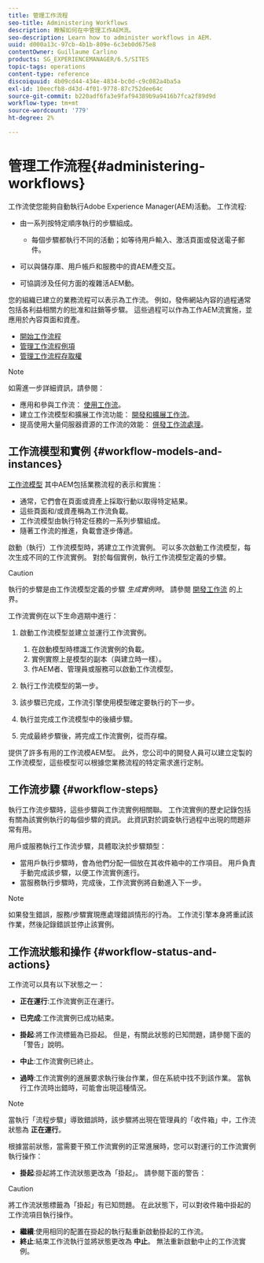 ```yaml
---
title: 管理工作流程
seo-title: Administering Workflows
description: 瞭解如何在中管理工作AEM流。
seo-description: Learn how to administer workflows in AEM.
uuid: d000a13c-97cb-4b1b-809e-6c3eb0d675e8
contentOwner: Guillaume Carlino
products: SG_EXPERIENCEMANAGER/6.5/SITES
topic-tags: operations
content-type: reference
discoiquuid: 4b09cd44-434e-4834-bc0d-c9c082a4ba5a
exl-id: 10eecfb8-d43d-4f01-9778-87c752dee64c
source-git-commit: b220adf6fa3e9faf94389b9a9416b7fca2f89d9d
workflow-type: tm+mt
source-wordcount: '779'
ht-degree: 2%

---
```


# 管理工作流程{#administering-workflows}

工作流使您能夠自動執行Adobe Experience Manager(AEM)活動。 工作流程:

* 由一系列按特定順序執行的步驟組成。

   * 每個步驟都執行不同的活動；如等待用戶輸入、激活頁面或發送電子郵件。

* 可以與儲存庫、用戶帳戶和服務中的資AEM產交互。
* 可協調涉及任何方面的複雜活AEM動。

您的組織已建立的業務流程可以表示為工作流。 例如，發佈網站內容的過程通常包括各利益相關方的批准和註銷等步驟。 這些過程可以作為工作AEM流實施，並應用於內容頁面和資產。

* [開始工作流程](/help/sites-administering/workflows-starting.md)
* [管理工作流程例項](/help/sites-administering/workflows-administering.md)
* [管理工作流程存取權](/help/sites-administering/workflows-managing.md)

>[!NOTE]
>
>如需進一步詳細資訊，請參閱：
>
>* 應用和參與工作流： [使用工作流](/help/sites-authoring/workflows.md)。
>* 建立工作流模型和擴展工作流功能： [開發和擴展工作流](/help/sites-developing/workflows.md)。
>* 提高使用大量伺服器資源的工作流的效能： [併發工作流處理](/help/sites-deploying/configuring-performance.md#concurrent-workflow-processing)。
>


## 工作流模型和實例 {#workflow-models-and-instances}

[工作流模型](/help/sites-developing/workflows.md#model) 其中AEM包括業務流程的表示和實施：

* 通常，它們會在頁面或資產上採取行動以取得特定結果。
* 這些頁面和/或資產稱為工作流負載。
* 工作流模型由執行特定任務的一系列步驟組成。
* 隨著工作流的推進，負載會逐步傳遞。

啟動（執行）工作流模型時，將建立工作流實例。 可以多次啟動工作流模型，每次生成不同的工作流實例。 對於每個實例，執行工作流模型定義的步驟。

>[!CAUTION]
>
>執行的步驟是由工作流模型定義的步驟 *生成實例時*。 請參閱 [開發工作流](/help/sites-developing/workflows.md#model) 的上界。

工作流實例在以下生命週期中進行：

1. 啟動工作流模型並建立並運行工作流實例。

   1. 在啟動模型時標識工作流實例的負載。
   1. 實例實際上是模型的副本（與建立時一樣）。
   1. 作AEM者、管理員或服務可以啟動工作流模型。

1. 執行工作流模型的第一步。
1. 該步驟已完成，工作流引擎使用模型確定要執行的下一步。
1. 執行並完成工作流模型中的後續步驟。
1. 完成最終步驟後，將完成工作流實例，從而存檔。

提供了許多有用的工作流模AEM型。 此外，您公司中的開發人員可以建立定製的工作流模型，這些模型可以根據您業務流程的特定需求進行定制。

## 工作流步驟 {#workflow-steps}

執行工作流步驟時，這些步驟與工作流實例相關聯。 工作流實例的歷史記錄包括有關為該實例執行的每個步驟的資訊。 此資訊對於調查執行過程中出現的問題非常有用。

用戶或服務執行工作流步驟，具體取決於步驟類型：

* 當用戶執行步驟時，會為他們分配一個放在其收件箱中的工作項目。 用戶負責手動完成該步驟，以便工作流實例進行。
* 當服務執行步驟時，完成後，工作流實例將自動進入下一步。

>[!NOTE]
>
>如果發生錯誤，服務/步驟實現應處理錯誤情形的行為。 工作流引擎本身將重試該作業，然後記錄錯誤並停止該實例。

## 工作流狀態和操作 {#workflow-status-and-actions}

工作流可以具有以下狀態之一：

* **正在運行**:工作流實例正在運行。
* **已完成**:工作流實例已成功結束。

* **掛起**:將工作流標籤為已掛起。 但是，有關此狀態的已知問題，請參閱下面的「警告」說明。
* **中止**:工作流實例已終止。
* **過時**:工作流實例的進展要求執行後台作業，但在系統中找不到該作業。 當執行工作流時出錯時，可能會出現這種情況。

>[!NOTE]
>
>當執行「流程步驟」導致錯誤時，該步驟將出現在管理員的「收件箱」中，工作流狀態為 **正在運行**。

根據當前狀態，當需要干預工作流實例的正常進展時，您可以對運行的工作流實例執行操作：

* **掛起**:掛起將工作流狀態更改為「掛起」。 請參閱下面的警告：

>[!CAUTION]
>
>將工作流狀態標籤為「掛起」有已知問題。 在此狀態下，可以對收件箱中掛起的工作流項目執行操作。

* **繼續**:使用相同的配置在掛起的執行點重新啟動掛起的工作流。
* **終止**:結束工作流執行並將狀態更改為 **中止**。 無法重新啟動中止的工作流實例。
